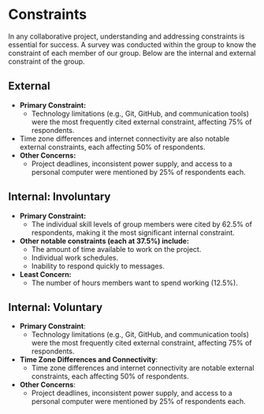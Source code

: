 <!-- this template is for inspiration, feel free to change it however you like! -->

# Constraints

In any collaborative project, understanding and addressing constraints is essential for success.
A survey was conducted within the group to know the constraint of each member of our group. Below are the internal and external constraint of the group.

## External

<!--
  constraints coming from the outside that your team has no control over:
  - project deadlines
  - number of unit tests required to pass a code review
  - technologies (sometimes a client will tell you what to use)
  - power or connectivity
  - ...
-->

- **Primary Constraint:**
  - Technology limitations (e.g., Git, GitHub, and communication tools) were the most frequently cited
  external constraint, affecting 75% of respondents.
- Time zone differences and internet connectivity are also notable external constraints, each affecting 50% of respondents.
- **Other Concerns:**
  - Project deadlines, inconsistent power supply, and access to a personal computer were mentioned by 25% of respondents each.

## Internal: Involuntary

<!--
  constraints that come from within your team, and you have no control over:
  - each of your individual skill levels
  - amount of time available to work on the project
-->

- **Primary Constraint:**
  - The individual skill levels of group members were cited by 62.5% of respondents, making it the most significant internal constraint.
- **Other notable constraints (each at 37.5%) include:**
  - The amount of time available to work on the project.
  - Individual work schedules.
  - Inability to respond quickly to messages.
- **Least Concern:**
  - The number of hours members want to spend working (12.5%).

## Internal: Voluntary
<!--
  constraints that your team decided on to help scope the project. they may include:
  - coding style & conventions
  - agree on a code review checklist for the project repository
  - the number of hours you want to spend working
  - only using the colors black and white
-->

- **Primary Constraint**:
  - Technology limitations (e.g., Git, GitHub, and communication tools) were the most frequently cited external constraint, affecting 75% of respondents.
- **Time Zone Differences and Connectivity**:
  - Time zone differences and internet connectivity are notable external constraints, each affecting 50% of respondents.
- **Other Concerns**:
  - Project deadlines, inconsistent power supply, and access to a personal computer were mentioned by 25% of respondents each.
